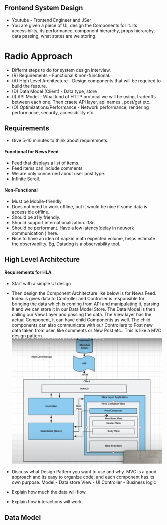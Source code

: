 ## Frontend System Design

- Youtube - Frontend Engineer and JSer
- You are given a piece of UI, design the Components for it. its accessibility, its performance, component hierarchy, props hierarchy, data passing, what states are we storing.

# Radio Approach

- Differnt steps to do for system design interview.
- (R) Requirements - Functional & non-functional.
- (A) High Level Architecture - Design components that will be required to build the feature.
- (D) Data Model (Client) - Data type, store
- (I) API Model - What kind of HTTP protocal we will be using, tradeoffs between each one. Then craete API layer, api names , post/get etc.
- (O) Optimizations/Performance - Network performance, rendering performance, security, accessibility etc.

## Requirements

- Give 5-10 minutes to think about requiremnets.

#### Functional for News Feed

- Feed that displays a list of items.
- Feed items can include comments
- We are only concerned about user post type.
- Infinite Scroll.

#### Non-Functional

- Must be Mobile-friendly.
- Does not need to work offline, but it would be nice if some data is accessible offline.
- Should be a11y friendly.
- Should support internationalization. i18n
- Should be performant. Have a low latency(delay in network communication ) here.
- Nice to have an idea of napkin math expected volume, helps estimate the observability. Eg, Datadog is a observability tool.

## High Level Architecture

#### Requirements for HLA

- Start with a simple UI design
- Then design the Component Architecture like below is for News Feed.
  Index.js gives data to Controller and Controller is responsible for bringing the data which is coming from API and manipulating it, parsing it and we can store it in our Data Model Store.
  The Data Model is then calling our View Layer and passing the data.
  The View layer has the actual Component, it can have child Components as well.
  The child components can also communicate with our Controllers to Post new data taken from user, like comments or New Post etc..
  This is like a MVC design pattern.
  ![alt text](image.png)

- Discuss what Design Pattern you want to use and why.
  MVC is a good approach and its easy to organize code, and each component has its own purpose.
  Model - Data store
  View - UI
  Controller - Business logic
- Explain how much the data will flow.
- Explain how interactions will work.

## Data Model
